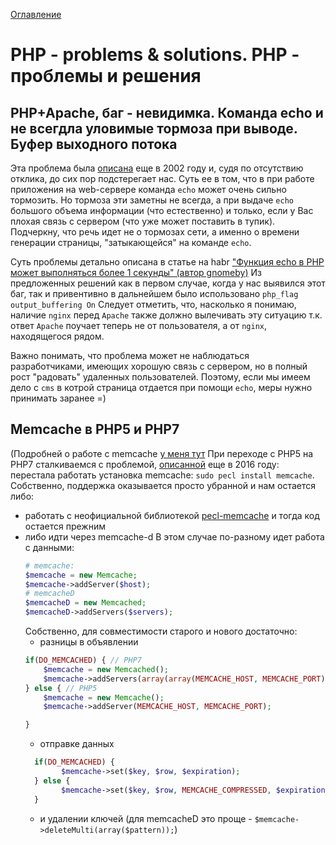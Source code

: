 <a href="README.md">Оглавление</a>

# PHP - problems & solutions. PHP - проблемы и решения 

## PHP+Apache, баг - невидимка. Команда echo и не всегдла уловимые тормоза при выводе. Буфер выходного потока

Эта проблема была [описана][1] еще в 2002 году и, судя по отсутствию отклика, до сих пор подстерегает нас.
Суть ее в том, что в при работе приложения на web-сервере команда `echo` может очень сильно тормозить. Но тормоза эти заметны не всегда, а при выдаче `echo` большого объема информации (что естественно) 
и только, если у Вас плохая связь с сервером (что уже может поставить в тупик). Подчеркну, что речь идет не о тормозах сети, а именно о времени генерации страницы, "затыкающейся" на команде `echo`.

Суть проблемы детально описана в статье на habr ["Функция echo в PHP может выполняться более 1 секунды" (автор gnomeby)][2]
Из предложенных решений как в первом случае, когда у нас выявился этот баг, так и привентивно в дальнейшем было использовано `php_flag output_buffering On` 
Следует отметить, что, насколько я понимаю, наличие `nginx` перед `Apache` также должно вылечивать эту ситуацию т.к. ответ `Apache` поучает теперь не от пользователя, а от `nginx`, находящегося рядом.

Важно понимать, что проблема может не наблюдаться разработчиками, имеющих хорошую связь с сервером, но в полный рост "радовать" удаленных пользователей. Поэтому, если мы имеем дело с `cms` в котрой страница отдается при помощи `echo`, меры нужно принимать заранее =)

[1]: https://bugs.php.net/bug.php?id=18029
[2]: https://habr.com/ru/post/45016/

## Memcache в PHP5 и PHP7
(Подробней о работе с memcache [у меня тут](PHPDBMemcache.md)
При переходе с PHP5 на PHP7 сталкиваемся с проблемой, [описанной][3] еще в 2016 году: перестала работать установка memcache: `sudo pecl install memcache`. Собственно, поддержка оказывается просто убранной и нам остается либо: 
* работать с неофициальной библиотекой [pecl-memcache][4] и тогда код остается прежним
* либо идти через memcache-d В этом случае по-разному идет работа с данными:
    ```PHP
    # memcache:
    $memcache = new Memcache;
    $memcache->addServer($host);
    # memcacheD
    $memcacheD = new Memcached;
    $memcacheD->addServers($servers);
    ```
    Собственно, для совместимости старого и нового достаточно:
    *  разницы в объявлении
    ```PHP
    if(DO_MEMCACHED) { // PHP7
        $memcache = new Memcached();
        $memcache->addServers(array(array(MEMCACHE_HOST, MEMCACHE_PORT)));
    } else { // PHP5
        $memcache = new Memcache();
        $memcache->addServer(MEMCACHE_HOST, MEMCACHE_PORT);

    }
    ```
    * отправке данных
    ```PHP
      if(DO_MEMCACHED) {
            $memcache->set($key, $row, $expiration);
      } else {
            $memcache->set($key, $row, MEMCACHE_COMPRESSED, $expiration);
      }
    ```
    * и удалении ключей (для memcacheD это проще - `$memcache->deleteMulti(array($pattern));`)
    

[3]: https://bugs.php.net/bug.php?id=72887
[4]: https://github.com/websupport-sk/pecl-memcache
